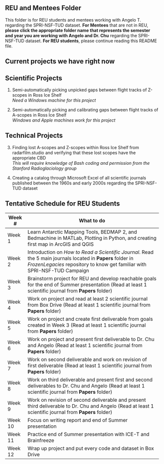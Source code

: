 ## REU and Mentees Folder

This folder is for REU students and mentees working with Angelo T. regarding the SPRI-NSF-TUD dataset. __For Mentees__ that are not in REU, __please click the appropriate folder name that represents the semester and year you are working with Angelo and Dr. Chu__ regarding the SPRI-NSF-TUD dataset. __For REU students__, please continue reading this README file. 

## Current projects we have right now 

## Scientific Projects

1. Semi-automatically picking unpicked gaps between flight tracks of Z-scopes in Ross Ice Shelf  
   _Need a Windows machine for this project_

2. Semi-automatically picking and calibrating gaps between flight tracks of A-scopes in Ross Ice Shelf  
   _Windows and Apple machines work for this project_

## Technical Projects

3. Finding lost A-scopes and Z-scopes within Ross Ice Shelf from radarfilm.studio and verifying that these lost scopes have the appropriate CBD  
   _This will require knowledge of Bash coding and permission from the Stanford Radioglaciology group_

4. Creating a catalog through Microsoft Excel of all scientific journals published between the 1960s and early 2000s regarding the SPRI-NSF-TUD dataset

## Tentative Schedule for REU Students

| Week #  | What to do                  |
|---------|-----------------------------|
| Week 1  | Learn Antarctic Mapping Tools, BEDMAP 2, and Bedmachine in MATLab, Plotting in Python, and creating first map in ArcGIS and QGIS|
| Week 2  | Introduction on _How to Read a Scientific Journal_. Read the 5 main journals located in __Papers__ folder in _FrozenLegacies_ repository to know get familiar with SPRI-NSF-TUD Campaign|
| Week 3  | Brainstorm project for REU and develop reachable goals for the end of Summer presentation (Read at least 1 scientific journal from __Papers__ folder)|
| Week 4  | Work on project and read at least 2 scientific journal from Box Drive (Read at least 1 scientific journal from __Papers__ folder)|
| Week 5  | Work on project and create first deliverable from goals created in Week 3 (Read at least 1 scientific journal from __Papers__ folder)|
| Week 6  | Work on project and present first deliverable to Dr. Chu and Angelo (Read at least 1 scientific journal from __Papers__ folder)|
| Week 7  | Work on second deliverable and work on revision of first deliverable (Read at least 1 scientific journal from __Papers__ folder)|
| Week 8  | Work on third deliverable and present first and second deliverables to Dr. Chu and Angelo (Read at least 1 scientific journal from __Papers__ folder)|
| Week 9  | Work on revision of second deliverable and present third deliverable to Dr. Chu and Angelo (Read at least 1 scientific journal from __Papers__ folder)|
| Week 10 | Focus on writing report and end of Summer presentation|
| Week 11 | Practice end of Summer presentation with ICE-T and Brainfreeze|
| Week 12 | Wrap up project and put every code and dataset in Box Drive|
